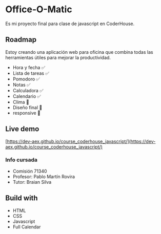 # Office-O-Matic
Es mi proyecto final para clase de javascript en CoderHouse.

## Roadmap
Estoy creando una aplicación web para oficina que combina todas las herramientas útiles para mejorar la productividad.
- Hora y fecha ✅
- Lista de tareas ✅ 
- Pomodoro ✅
- Notas ✅
- Calculadora ✅
- Calendario ✅
- Clima 🚧
- Diseño final 🚧
- responsive 🚧

## Live demo
[https://dev-aex.github.io/course_coderhouse_javascript/](https://dev-aex.github.io/course_coderhouse_javascript/)

### Info cursada
- Comisión 71340
- Profesor: Pablo Martín Rovira
- Tutor: Braian Silva


## Build with
- HTML
- CSS
- Javascript
- Full Calendar